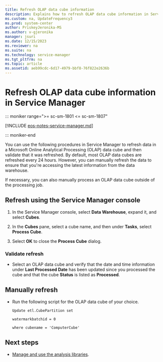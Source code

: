 ```yaml
---
title: Refresh OLAP data cube information
description: Explains how to refresh OLAP data cube information in Service Manager.
ms.custom: na, UpdateFrequency3
ms.prod: system-center
author: PriskeyJeronika-MS
ms.author: v-gjeronika
manager: jsuri
ms.date: 12/15/2023
ms.reviewer: na
ms.suite: na
ms.technology: service-manager
ms.tgt_pltfrm: na
ms.topic: article
ms.assetid: aeb99cdc-6d17-4979-bbf8-76f822e2636b
---
```


# Refresh OLAP data cube information in Service Manager

::: moniker range=">= sc-sm-1801 <= sc-sm-1807"

[!INCLUDE [eos-notes-service-manager.md](../includes/eos-notes-service-manager.md)]

::: moniker-end

You can use the following procedures in Service Manager to refresh data in a Microsoft Online Analytical Processing \(OLAP\) data cube and then validate that it was refreshed. By default, most OLAP data cubes are refreshed every 24 hours. However, you can manually refresh the data to ensure that you're accessing the latest information from the data warehouse.  

 If necessary, you can also manually process an OLAP data cube outside of the processing job.  

## Refresh using the Service Manager console  

1.  In the Service Manager console, select **Data Warehouse**, expand it, and select **Cubes**.  

2.  In the **Cubes** pane, select a cube name, and then under **Tasks**, select **Process Cube**.  

3.  Select **OK** to close the **Process Cube** dialog.  

### Validate refresh

-   Select an OLAP data cube and verify that the date and time information under **Last Processed Date** has been updated since you processed the cube and that the cube **Status** is listed as **Processed**.  

## Manually refresh

-   Run the following script for the OLAP data cube of your choice.  

    ```  
    Update etl.CubePartition set  

    watermarkbatchid = 0  

    where cubename = 'ComputerCube'  
    ```  

## Next steps

- [Manage and use the analysis libraries](manage-analysis-library.md).
